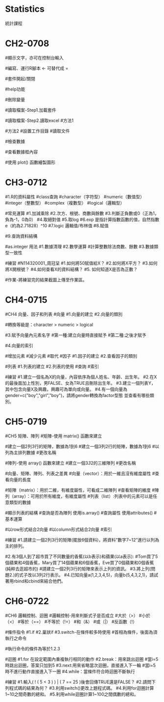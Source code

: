 # Statistics
 統計課程

# CH2-0708

#顯示文字，亦可在控制台輸入

#編寫、運行R腳本 <- 可替代成 = 

#套件開起/關閉

#help功能

#刪除變量

#讀取檔案-Step1.加載套件

#讀取檔案-Step2.讀取excel
#方法1
  
#方法2
   #設置工作目錄
   #讀取文件
  
#檢查數據

#查看數據框內容

#使用 plot() 函數繪製圖形

# CH3-0712
#1.R的資料屬性 #class查詢
#character（字符型）
#numeric（數值型）
#integer（整數型）
#complex（複數型）
#logical（邏輯型）

#常見運算
#1.加減乘除
#2.次方、根號、商數與餘數
#3.判斷正負數或0（正為1，負為-1，0為0）
#4.取絕對值
#5.取log
#6.exp 是指計算指數函數的值，自然指數e（約為2.71828）^10
#7.logic 邏輯值/布林值
#8.賦值

#9.查詢資料結構

#as.integer 用法
#1.數據清理
#2.數學運算 #計算整數除法商數、餘數
#3.數據類型一致性

#練習 #N114320001_周冠呈
#1.如何將50賦值給X？
#2.如何將X平方？
#3.如何將X開根號？
#4.如何查看X的資料結構？
#5. 如何知道X是否為正數？

#作業-將練習完的結果截圖上傳至作業區。


# CH4-0715

#CH4 向量、因子和列表
#向量
#1.向量的建立
#2.向量的類別

#轉換等級是：character > numeric > logical

#3.賦予向量內元素名字
#第一種:建立向量時直接賦予
#第二種:之後才賦予

#4.向量的索引

#增加元素
#減少元素
#取代
#因子
#1.因子的建立
#2.查看因子的類別

#列表
#1.列表的建立
#2.列表的使用
#查詢
#索引

#練習
#1.建立一個名為X的向量，內容依序為個人姓名、年齡、出生年。
#2.在X的最後面加上性別，男FALSE、女為TRUE且刪除出生年。
#3.建立一個列表Y，其中包含向量X及興趣，興趣可為單向或向量。
#4.有一個向量為gender=c("boy","girl","boy")，請將gender轉換為factor型態 並查看有哪些類別。

# CH5-0719

#CH5 矩陣、陣列
#矩陣-使用 matrix() 函數來建立

#建立一個2列3行的矩陣，數據為1到6
#建立一個3列2行的矩陣，數據為1到6
#以列為主排列數據
#更改名稱

#陣列-使用 array() 函數來建立
#建立一個3*3*2的三維陣列
#更改名稱

#向量、矩陣、陣列、列表之差異
#向量（vector）：用於一維且沒有維度屬性
#查看向量的長度

#矩陣（matrix）：用於二維，有維度屬性，可看成二維陣列
#查看矩陣的維度
#陣列（array）：可用於所有維度，有維度屬性
#列表（list）:列表中的元素可以是任意類型的數據

#顯示列表的結構
#查詢是否為陣列 使用is.array()
#查詢屬性 使用attributes()
#基本運算

#以row形式結合2向量
#以column形式結合2向量
#索引

#練習
#1.請建立一個2列3行的矩陣(擺放6個資料)，將資料”數字7~12”進行以列為主的排列。

#2.有3個人到了超市買了不同數量的香蕉(以b表示)和蘋果(以a表示):
   #Tom買了5個蘋果和4個香蕉，Mary買了14個蘋果和6個香蕉，Eve買了0個蘋果和0個香蕉(純粹去逛超市的)
   #請建立一個2列3行的矩陣來表示上列的資訊。
#3.將上列(問題2.)的式子改以3列2行表示。
#4.已知向量a(1,2,3,4,5)，向量b(5,4,3,2,1)，請試著用rbind和cbind來結合他們。

# CH6-0722

#CH6 邏輯控制、迴圈
#邏輯控制-用來判斷式子是否成立
#大於（>）
#小於（<）
#等於（==）
#不等於（!=）
#和（&）
#或（|）
#反函數（!）

#條件指令
#1.if
#2.巢狀if
#3.switch-在條件較多時使用
#首相為條件，後面為須執行之命令

#執行命令的條件為等於1.2.3

#迴圈
#1.for 在設定範圍內重複執行相同的動作
#2.break：用來跳出迴圈
#當i=5時跳出迴圈，答案只加到5
#3.next:用來省略當次迴圈，直接進入下一輪
#當i=5時不進行動作直接進入下一圈
#4.while：當條件符合時迴圈不斷執行

#練習
#1.輸入( ! ( 5 < 3 ) ) | ( 7 == 25 )後會回傳TRUE還是FALSE？
#2.請問下列程式碼的結果為何？
#3.利用switch()更改上題程式碼。
#4.利用for迴圈計算1~10之間奇數的總和。
#5.利用while迴圈計算1~100之間偶數的總和。
